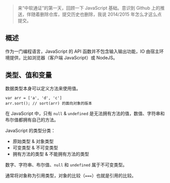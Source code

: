 > 来“中软通证”的第一天，回顾一下 JavaScript 基础。意识到 Github 上的推送，伴随着删除仓库，提交历史也删除，我说 2014/2015 年怎么才这么点提交。

## 概述

作为一门编程语言，JavaScript 的 API 函数并不包含输入输出功能，IO 由宿主环境提供，比如浏览器（客户端 JavaScript）或 NodeJS。

## 类型、值和变量

数据类型本身可以定义方法来使用值。

```
var arr = ['a', 'd', 'c']
arr.sort(); // sort(arr) 的面向对象的版本
```

在 JavaScript 中，只有 `null` & `undefined` 是无法拥有方法的值，数值、字符串和布尔值都拥有自己的方法。

JavaScript 的类型分类：

- 原始类型 & 对象类型
- 可变类型 & 不可变类型
- 拥有方法的类型 & 不能拥有方法的类型

数字、字符串、布尔值、`null` 和 `undefined` 属于不可变类型。

通常将对象称为引用类型，对象的比较（`===`）也就是引用的比较。

